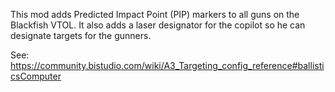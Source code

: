 This mod adds Predicted Impact Point (PIP) markers to all guns on the Blackfish VTOL.
It also adds a laser designator for the copilot so he can designate targets for the gunners.

See: https://community.bistudio.com/wiki/A3_Targeting_config_reference#ballisticsComputer

